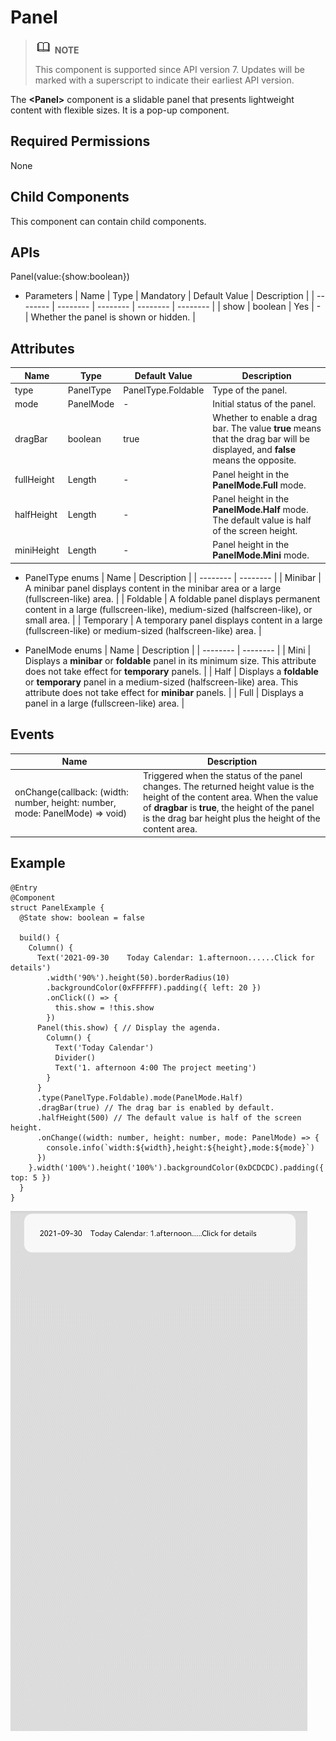 # Panel


> ![icon-note.gif](public_sys-resources/icon-note.gif) **NOTE**
>
> This component is supported since API version 7. Updates will be marked with a superscript to indicate their earliest API version.


The **&lt;Panel&gt;** component is a slidable panel that presents lightweight content with flexible sizes. It is a pop-up component.


## Required Permissions

None


## Child Components

This component can contain child components.


## APIs

Panel(value:{show:boolean})

- Parameters
    | Name | Type | Mandatory | Default Value | Description |
  | -------- | -------- | -------- | -------- | -------- |
  | show | boolean | Yes | - | Whether the panel is shown or hidden. |


## Attributes

| Name | Type | Default Value | Description |
| -------- | -------- | -------- | -------- |
| type | PanelType | PanelType.Foldable | Type of the panel. |
| mode | PanelMode | - | Initial status of the panel. |
| dragBar | boolean | true | Whether to enable a drag bar. The value **true** means that the drag bar will be displayed, and **false** means the opposite. |
| fullHeight | Length | - | Panel height in the **PanelMode.Full** mode. |
| halfHeight | Length | - | Panel height in the **PanelMode.Half** mode. The default value is half of the screen height. |
| miniHeight | Length | - | Panel height in the **PanelMode.Mini** mode. |

- PanelType enums
    | Name | Description |
  | -------- | -------- |
  | Minibar | A minibar panel displays content in the minibar area or a large (fullscreen-like) area. |
  | Foldable | A foldable panel displays permanent content in a large (fullscreen-like), medium-sized (halfscreen-like), or small area. |
  | Temporary | A temporary panel displays content in a large (fullscreen-like) or medium-sized (halfscreen-like) area. |

- PanelMode enums
    | Name | Description |
  | -------- | -------- |
  | Mini | Displays a **minibar** or **foldable** panel in its minimum size. This attribute does not take effect for **temporary** panels. |
  | Half | Displays a **foldable** or **temporary** panel in a medium-sized (halfscreen-like) area. This attribute does not take effect for **minibar** panels. |
  | Full | Displays a panel in a large (fullscreen-like) area. |


## Events

| Name | Description |
| -------- | -------- |
| onChange(callback: (width: number, height: number, mode: PanelMode) =&gt; void) | Triggered when the status of the panel changes. The returned height value is the height of the content area. When the value of **dragbar** is **true**, the height of the panel is the drag bar height plus the height of the content area. |


## Example


```
@Entry
@Component
struct PanelExample {
  @State show: boolean = false

  build() {
    Column() {
      Text('2021-09-30    Today Calendar: 1.afternoon......Click for details')
        .width('90%').height(50).borderRadius(10)
        .backgroundColor(0xFFFFFF).padding({ left: 20 })
        .onClick(() => {
          this.show = !this.show
        })
      Panel(this.show) { // Display the agenda.
        Column() {
          Text('Today Calendar')
          Divider()
          Text('1. afternoon 4:00 The project meeting')
        }
      }
      .type(PanelType.Foldable).mode(PanelMode.Half)
      .dragBar(true) // The drag bar is enabled by default.
      .halfHeight(500) // The default value is half of the screen height.
      .onChange((width: number, height: number, mode: PanelMode) => {
        console.info(`width:${width},height:${height},mode:${mode}`)
      })
    }.width('100%').height('100%').backgroundColor(0xDCDCDC).padding({ top: 5 })
  }
}
```

![en-us_image_0000001256978381](figures/en-us_image_0000001256978381.gif)
